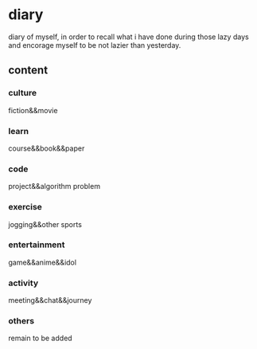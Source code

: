 # diary
diary of myself, in order to recall what i have done during those lazy days and encorage myself to be not lazier than yesterday.

## content
### culture
fiction&&movie
### learn
course&&book&&paper
### code
project&&algorithm problem
### exercise
jogging&&other sports
### entertainment
game&&anime&&idol
### activity
meeting&&chat&&journey
### others
remain to be added
